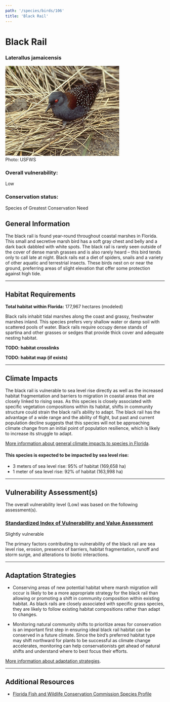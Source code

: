 ```yaml
---
path: '/species/birds/106'
title: 'Black Rail'
---
```


# Black Rail

### Laterallus jamaicensis

<div id="TopSection">

<div class="header-photo"><img src="106.jpg" alt="Photo for Black Rail"/>
<figcaption>Photo: USFWS</figcaption></div>

<div>

### Overall vulnerability:

<div class="vulnerability vulnerability-low">Low</div>

### Conservation status:

Species of Greatest Conservation Need

</div>
</div>

## General Information

The black rail is found year-round throughout coastal marshes in Florida.  This small and secretive marsh bird has a soft gray chest and belly and a dark back dabbled with white spots.  The black rail is rarely seen outside of the cover of dense marsh grasses and is also rarely heard – this bird tends only to call late at night.  Black rails eat a diet of spiders, snails and a variety of other aquatic and terrestrial insects.  These birds nest on or near the ground, preferring areas of slight elevation that offer some protection against high tide.

<hr />

## Habitat Requirements

**Total habitat within Florida:** 177,967 hectares (modeled)

Black rails inhabit tidal marshes along the coast and grassy, freshwater marshes inland.  This species prefers very shallow water or damp soil with scattered pools of water. Black rails require occupy dense stands of spartina and other grasses or sedges that provide thick cover and adequate nesting habitat.

**TODO: habitat crosslinks**

**TODO: habitat map (if exists)**

<hr />

## Climate Impacts

The black rail is vulnerable to sea level rise directly as well as the increased habitat fragmentation and barriers to migration in coastal areas that are closely linked to rising seas.  As this species is closely associated with specific vegetation compositions within its habitat, shifts in community structure could strain the black rail’s ability to adapt.  The black rail has the advantage of a wide range and the ability of flight, but past and current population decline suggests that this species will not be approaching climate change from an initial point of population resilience, which is likely to increase its struggle to adapt.

[More information about general climate impacts to species in Florida](/impacts/species).


#### This species is expected to be impacted by sea level rise:

- 3 meters of sea level rise: 95% of habitat (169,658 ha)
- 1 meter of sea level rise: 92% of habitat (163,998 ha)
    

<hr />

## Vulnerability Assessment(s)

The overall vulnerability level (Low) was based on the following assessment(s).
#### 
<div class="vulnerability-header">
<h3><a href="/impacts/vulnerability/sivva/species">Standardized Index of Vulnerability and Value Assessment</a></h3>
<div class="vulnerability vulnerability-slight">Slightly vulnerable</div>
</div> 

The primary factors contributing to vulnerability of the black rail are sea level rise, erosion, presence of barriers, habitat fragmentation, runoff and storm surge, and alterations to biotic interactions.


<hr />

## Adaptation Strategies

- Conserving areas of new potential habitat where marsh migration will occur is likely to be a more appropriate strategy for the black rail than allowing or promoting a shift in community composition within existing habitat.  As black rails are closely associated with specific grass species, they are likely to follow existing habitat compositions rather than adapt to changes.

- Monitoring natural community shifts to prioritize areas for conservation is an important first step in ensuring ideal black rail habitat can be conserved in a future climate.  Since the bird’s preferred habitat type may shift northward for plants to be successful as climate change accelerates, monitoring can help conservationists get ahead of natural shifts and understand where to best focus their efforts.

[More information about adaptation strategies](/strategies).

<hr />


## Additional Resources

- [Florida Fish and Wildlife Conservation Commission Species Profile](http://legacy.myfwc.com/bba/docs/bba_blra.pdf)

